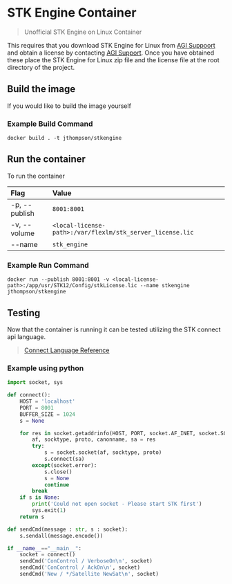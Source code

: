 # STK Engine Container #

 > Unofficial STK Engine on Linux Container

 This requires that you download STK Engine for Linux from [AGI Suppoort](https://support.agi.com/downloads/?t=2) and obtain a license by contacting [AGI Support](mailto:support@agi.com). Once you have obtained these place the STK Engine for Linux zip file and the license file at the root directory of the project.

## Build the image ##

If you would like to build the image yourself

### Example Build Command ###

```docker
docker build . -t jthompson/stkengine
```

## Run the container ##

To run the container

| **Flag** | **Value** |
| :----- | :------ |
| -p, --publish | `8001:8001` |
| -v, --volume | `<local-license-path>:/var/flexlm/stk_server_license.lic` |
| --name | `stk_engine` |

### Example Run Command ###

```docker
docker run --publish 8001:8001 -v <local-license-path>:/app/usr/STK12/Config/stkLicense.lic --name stkengine jthompson/stkengine
```

## Testing ##

Now that the container is running it can be tested utilizing the STK connect api language.  

> [Connect Language Reference](https://help.agi.com/stk/#../Subsystems/connect/Content/theVeryTop.htm)

### Example using python ###

```python
import socket, sys

def connect():
    HOST = 'localhost'
    PORT = 8001
    BUFFER_SIZE = 1024
    s = None

    for res in socket.getaddrinfo(HOST, PORT, socket.AF_INET, socket.SOCK_STREAM):
        af, socktype, proto, canonname, sa = res
        try:
            s = socket.socket(af, socktype, proto)
            s.connect(sa)
        except(socket.error):
            s.close()
            s = None
            continue
        break
    if s is None:
        print('Could not open socket - Please start STK first')
        sys.exit(1)
    return s

def sendCmd(message : str, s : socket):
    s.sendall(message.encode())

if __name__=="__main__":
    socket = connect()
    sendCmd('ConControl / VerboseOn\n', socket)
    sendCmd('ConControl / AckOn\n', socket)
    sendCmd('New / */Satellite NewSat\n', socket)
```
